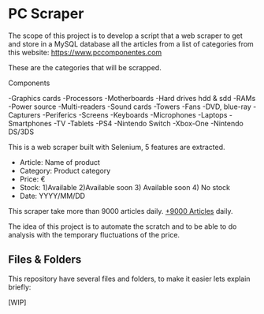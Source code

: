 # PC Scraper

The scope of this project is to develop a script that a web scraper to get and store in a MySQL database all the articles from a list of categories from this website: https://www.pccomponentes.com

These are the categories that will be scrapped.

Components
 
-Graphics cards -Processors -Motherboards -Hard drives hdd & sdd -RAMs -Power source -Multi-readers -Sound cards -Towers -Fans -DVD, blue-ray -Capturers -Periferics -Screens -Keyboards -Microphones -Laptops -Smartphones -TV -Tablets -PS4 -Nintendo Switch -Xbox-One -Nintendo DS/3DS

This is a web scraper built with Selenium, 5 features are extracted.

<ul>
  <li>Article: Name of product</li>
  <li>Category: Product category</li>
  <li>Price: €</li>
  <li>Stock: 1)Available 2)Available soon 3) Available soon 4) No stock </li>
  <li>Date: YYYY/MM/DD</li>
</ul>

This scraper take more than 9000 articles daily. [+9000 Articles](https://user-images.githubusercontent.com/51057882/94199543-45b33a00-feb9-11ea-8523-d36862ec3f23.png) daily.

The idea of this project is to automate the scratch and to be able to do analysis with the temporary fluctuations of the price.

## Files & Folders
This repository have several files and folders, to make it easier lets explain briefly:

[WIP]
